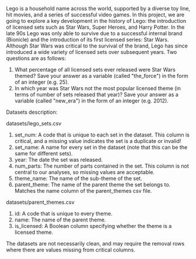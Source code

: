 Lego is a household name across the world, supported by a diverse toy line, hit movies, and a series of successful video games.
In this project, we are going to explore a key development in the history of Lego: the introduction of licensed sets such as Star Wars, Super Heroes, and Harry Potter.
In the late 90s Lego was only able to survive due to a successful internal brand (Bionicle) and the introduction of its first licensed series: Star Wars.
Although Star Wars was critical to the survival of the brand, Lego has since introduced a wide variety of licensed sets over subsequent years.
Two questions are as follows:

1. What percentage of all licensed sets ever released were Star Wars themed? Save your answer as a variable (called "the_force") in the form of an integer (e.g. 25).
2. In which year was Star Wars not the most popular licensed theme (in terms of number of sets released that year)? 
   Save your answer as a variable (called "new_era") in the form of an integer (e.g. 2012).

Datasets description:

datasets/lego_sets.csv
  1. set_num: A code that is unique to each set in the dataset. This column is critical, and a missing value indicates the set is a duplicate or invalid!
  2. set_name: A name for every set in the dataset (note that this can be the same for different sets).
  3. year: The date the set was released.
  4. num_parts: The number of parts contained in the set. This column is not central to our analyses, so missing values are acceptable.
  5. theme_name: The name of the sub-theme of the set.
  6. parent_theme: The name of the parent theme the set belongs to. Matches the name column of the parent_themes csv file.

datasets/parent_themes.csv
  1. id: A code that is unique to every theme.
  2. name: The name of the parent theme.
  3. is_licensed: A Boolean column specifying whether the theme is a licensed theme.

The datasets are not necessarily clean, and may require the removal rows where there are values missing from critical columns.
